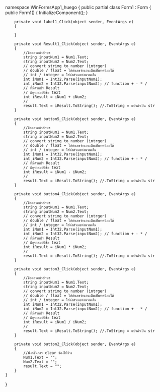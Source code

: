 namespace WinFormsApp1_huego
{
    public partial class Form1 : Form
    {
        public Form1()
        {
            InitializeComponent();
        }

        private void label1_Click(object sender, EventArgs e)
        {

        }

        private void Result1_Click(object sender, EventArgs e)
        {
            //ข้อความตัวอักษร
            string inputNum1 = Num1.Text;
            string inputNum2 = Num2.Text;
            // convert strimg to number (intrger)
            // double / float = ใส่ค่าเลขจำนวนเต็มเป้นทศนิยมได้
            // int / integer = ใส่ค่าตัวเลขจำนวนเต็ม
            int iNum1 = Int32.Parse(inputNum1);
            int iNum2 = Int32.Parse(inputNum2); // function + - * /
            // ที่มีตัวแปร Result
            // มีคุรวสมบัติชื่อ text
            int iResult = iNum1 + iNum2;
            //
            result.Text = iResult.ToString(); //.ToString = แปรค่าเป้น str
        }

        private void button5_Click(object sender, EventArgs e)
        {
            //ข้อความตัวอักษร
            string inputNum1 = Num1.Text;
            string inputNum2 = Num2.Text;
            // convert strimg to number (intrger)
            // double / float = ใส่ค่าเลขจำนวนเต็มเป้นทศนิยมได้
            // int / integer = ใส่ค่าตัวเลขจำนวนเต็ม
            int iNum1 = Int32.Parse(inputNum1);
            int iNum2 = Int32.Parse(inputNum2); // function + - * /
            // ที่มีตัวแปร Result
            // มีคุรวสมบัติชื่อ text
            int iResult = iNum1 - iNum2;
            //
            result.Text = iResult.ToString(); //.ToString = แปรค่าเป้น str
        }

        private void button4_Click(object sender, EventArgs e)
        {
            //ข้อความตัวอักษร
            string inputNum1 = Num1.Text;
            string inputNum2 = Num2.Text;
            // convert strimg to number (intrger)
            // double / float = ใส่ค่าเลขจำนวนเต็มเป้นทศนิยมได้
            // int / integer = ใส่ค่าตัวเลขจำนวนเต็ม
            int iNum1 = Int32.Parse(inputNum1);
            int iNum2 = Int32.Parse(inputNum2); // function + - * /
            // ที่มีตัวแปร Result
            // มีคุรวสมบัติชื่อ text
            int iResult = iNum1 * iNum2;
            //
            result.Text = iResult.ToString(); //.ToString = แปรค่าเป้น str
        }

        private void button3_Click(object sender, EventArgs e)
        {
            //ข้อความตัวอักษร
            string inputNum1 = Num1.Text;
            string inputNum2 = Num2.Text;
            // convert strimg to number (intrger)
            // double / float = ใส่ค่าเลขจำนวนเต็มเป้นทศนิยมได้
            // int / integer = ใส่ค่าตัวเลขจำนวนเต็ม
            int iNum1 = Int32.Parse(inputNum1);
            int iNum2 = Int32.Parse(inputNum2); // function + - * /
            // ที่มีตัวแปร Result
            // มีคุรวสมบัติชื่อ text
            int iResult = iNum1 / iNum2;
            //
            result.Text = iResult.ToString(); //.ToString = แปรค่าเป้น str
        }

        private void button2_Click(object sender, EventArgs e)
        {
            //ฟังก์ชั่นการ clear ช่องให้ว่าง
            Num1.Text = "";
            Num2.Text = "";
            result.Text = "";
        }
    }
}
